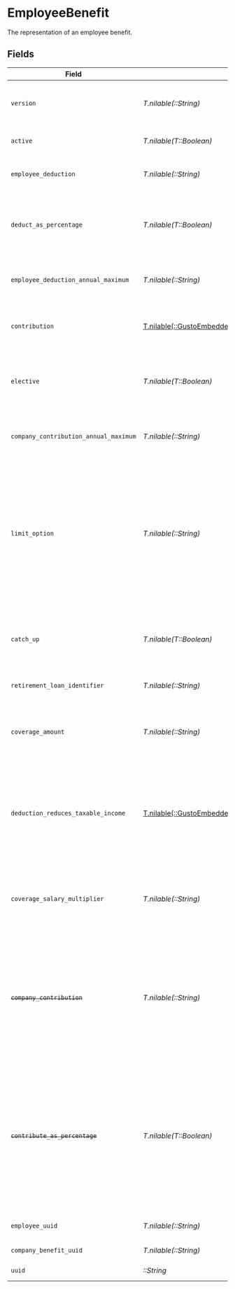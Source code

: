 # EmployeeBenefit

The representation of an employee benefit.


## Fields

| Field                                                                                                                                                                                                                                                                                    | Type                                                                                                                                                                                                                                                                                     | Required                                                                                                                                                                                                                                                                                 | Description                                                                                                                                                                                                                                                                              |
| ---------------------------------------------------------------------------------------------------------------------------------------------------------------------------------------------------------------------------------------------------------------------------------------- | ---------------------------------------------------------------------------------------------------------------------------------------------------------------------------------------------------------------------------------------------------------------------------------------- | ---------------------------------------------------------------------------------------------------------------------------------------------------------------------------------------------------------------------------------------------------------------------------------------- | ---------------------------------------------------------------------------------------------------------------------------------------------------------------------------------------------------------------------------------------------------------------------------------------- |
| `version`                                                                                                                                                                                                                                                                                | *T.nilable(::String)*                                                                                                                                                                                                                                                                    | :heavy_minus_sign:                                                                                                                                                                                                                                                                       | The current version of the object. See the [versioning guide](https://docs.gusto.com/embedded-payroll/docs/idempotency) for information on how to use this field.                                                                                                                        |
| `active`                                                                                                                                                                                                                                                                                 | *T.nilable(T::Boolean)*                                                                                                                                                                                                                                                                  | :heavy_minus_sign:                                                                                                                                                                                                                                                                       | Whether the employee benefit is active.                                                                                                                                                                                                                                                  |
| `employee_deduction`                                                                                                                                                                                                                                                                     | *T.nilable(::String)*                                                                                                                                                                                                                                                                    | :heavy_minus_sign:                                                                                                                                                                                                                                                                       | The amount to be deducted, per pay period, from the employee's pay.                                                                                                                                                                                                                      |
| `deduct_as_percentage`                                                                                                                                                                                                                                                                   | *T.nilable(T::Boolean)*                                                                                                                                                                                                                                                                  | :heavy_minus_sign:                                                                                                                                                                                                                                                                       | Whether the employee deduction amount should be treated as a percentage to be deducted from each payroll.                                                                                                                                                                                |
| `employee_deduction_annual_maximum`                                                                                                                                                                                                                                                      | *T.nilable(::String)*                                                                                                                                                                                                                                                                    | :heavy_minus_sign:                                                                                                                                                                                                                                                                       | The maximum employee deduction amount per year. A null value signifies no limit.                                                                                                                                                                                                         |
| `contribution`                                                                                                                                                                                                                                                                           | [T.nilable(::GustoEmbedded::Shared::Contribution)](../../models/shared/contribution.md)                                                                                                                                                                                                  | :heavy_minus_sign:                                                                                                                                                                                                                                                                       | An object representing the type and value of the company contribution.                                                                                                                                                                                                                   |
| `elective`                                                                                                                                                                                                                                                                               | *T.nilable(T::Boolean)*                                                                                                                                                                                                                                                                  | :heavy_minus_sign:                                                                                                                                                                                                                                                                       | Whether the company contribution is elective (aka matching). For "tiered" contribution types, this is always true.                                                                                                                                                                       |
| `company_contribution_annual_maximum`                                                                                                                                                                                                                                                    | *T.nilable(::String)*                                                                                                                                                                                                                                                                    | :heavy_minus_sign:                                                                                                                                                                                                                                                                       | The maximum company contribution amount per year. A null value signifies no limit.                                                                                                                                                                                                       |
| `limit_option`                                                                                                                                                                                                                                                                           | *T.nilable(::String)*                                                                                                                                                                                                                                                                    | :heavy_minus_sign:                                                                                                                                                                                                                                                                       | Some benefits require additional information to determine their limit.<br/><br/>`Family` and `Individual` are applicable to HSA benefit.<br/><br/>`Joint Filing or Single` and `Married and Filing Separately` are applicable to Dependent Care FSA benefit.                             |
| `catch_up`                                                                                                                                                                                                                                                                               | *T.nilable(T::Boolean)*                                                                                                                                                                                                                                                                  | :heavy_minus_sign:                                                                                                                                                                                                                                                                       | Whether the employee should use a benefit's "catch up" rate. Only Roth 401k and 401k benefits use this value for employees over 50.                                                                                                                                                      |
| `retirement_loan_identifier`                                                                                                                                                                                                                                                             | *T.nilable(::String)*                                                                                                                                                                                                                                                                    | :heavy_minus_sign:                                                                                                                                                                                                                                                                       | Identifier for a 401(k) loan assigned by the 401(k) provider                                                                                                                                                                                                                             |
| `coverage_amount`                                                                                                                                                                                                                                                                        | *T.nilable(::String)*                                                                                                                                                                                                                                                                    | :heavy_minus_sign:                                                                                                                                                                                                                                                                       | The amount that the employee is insured for. Note: company contribution cannot be present if coverage amount is set.                                                                                                                                                                     |
| `deduction_reduces_taxable_income`                                                                                                                                                                                                                                                       | [T.nilable(::GustoEmbedded::Shared::DeductionReducesTaxableIncome)](../../models/shared/deductionreducestaxableincome.md)                                                                                                                                                                | :heavy_minus_sign:                                                                                                                                                                                                                                                                       | Whether the employee deduction reduces taxable income or not. Only valid for Group Term Life benefits. Note: when the value is not "unset", coverage amount and coverage salary multiplier are ignored.                                                                                  |
| `coverage_salary_multiplier`                                                                                                                                                                                                                                                             | *T.nilable(::String)*                                                                                                                                                                                                                                                                    | :heavy_minus_sign:                                                                                                                                                                                                                                                                       | The coverage amount as a multiple of the employee's salary. Only applicable for Group Term Life benefits. Note: cannot be set if coverage amount is also set.                                                                                                                            |
| ~~`company_contribution`~~                                                                                                                                                                                                                                                               | *T.nilable(::String)*                                                                                                                                                                                                                                                                    | :heavy_minus_sign:                                                                                                                                                                                                                                                                       | : warning: ** DEPRECATED **: This will be removed in a future release, please migrate away from it as soon as possible.<br/><br/>The amount to be paid, per pay period, by the company. This field will not appear for tiered contribution types.                                        |
| ~~`contribute_as_percentage`~~                                                                                                                                                                                                                                                           | *T.nilable(T::Boolean)*                                                                                                                                                                                                                                                                  | :heavy_minus_sign:                                                                                                                                                                                                                                                                       | : warning: ** DEPRECATED **: This will be removed in a future release, please migrate away from it as soon as possible.<br/><br/>Whether the company_contribution value should be treated as a percentage to be added to each payroll. This field will not appear for tiered contribution types. |
| `employee_uuid`                                                                                                                                                                                                                                                                          | *T.nilable(::String)*                                                                                                                                                                                                                                                                    | :heavy_minus_sign:                                                                                                                                                                                                                                                                       | The UUID of the employee to which the benefit belongs.                                                                                                                                                                                                                                   |
| `company_benefit_uuid`                                                                                                                                                                                                                                                                   | *T.nilable(::String)*                                                                                                                                                                                                                                                                    | :heavy_minus_sign:                                                                                                                                                                                                                                                                       | The UUID of the company benefit.                                                                                                                                                                                                                                                         |
| `uuid`                                                                                                                                                                                                                                                                                   | *::String*                                                                                                                                                                                                                                                                               | :heavy_check_mark:                                                                                                                                                                                                                                                                       | The UUID of the employee benefit.                                                                                                                                                                                                                                                        |